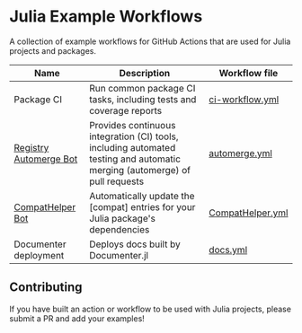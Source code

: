 # Julia Example Workflows

A collection of example workflows for GitHub Actions that are used for Julia projects and packages.

| Name | Description | Workflow file |
| --- | --- | --- |
| Package CI | Run common package CI tasks, including tests and coverage reports | [ci-workflow.yml](https://github.com/davidanthoff/StringBuilders.jl/blob/master/.github/workflows/ci-workflow.yml) |
| [Registry Automerge Bot](https://github.com/JuliaRegistries/RegistryCI.jl) | Provides continuous integration (CI) tools, including automated testing and automatic merging (automerge) of pull requests |  [automerge.yml](https://github.com/JuliaRegistries/General/blob/master/.github/workflows/automerge.yml)
| [CompatHelper Bot](https://github.com/bcbi/CompatHelper.jl) | Automatically update the [compat] entries for your Julia package's dependencies | [CompatHelper.yml](https://github.com/bcbi/CompatHelper.jl/blob/master/.github/workflows/CompatHelper.yml)
| Documenter deployment | Deploys docs built by Documenter.jl | [docs.yml](https://github.com/fredrikekre/Literate.jl/blob/master/.github/workflows/docs.yml)

## Contributing

If you have built an action or workflow to be used with Julia projects, please submit a PR and add your examples!
